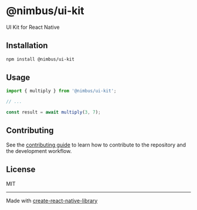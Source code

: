 # @nimbus/ui-kit

UI Kit for React Native

## Installation

```sh
npm install @nimbus/ui-kit
```

## Usage

```js
import { multiply } from '@nimbus/ui-kit';

// ...

const result = await multiply(3, 7);
```

## Contributing

See the [contributing guide](CONTRIBUTING.md) to learn how to contribute to the repository and the development workflow.

## License

MIT

---

Made with [create-react-native-library](https://github.com/callstack/react-native-builder-bob)
